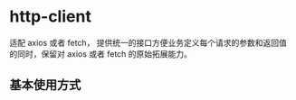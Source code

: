 # http-client

适配 axios 或者 fetch， 提供统一的接口方便业务定义每个请求的参数和返回值的同时，保留对 axios 或者 fetch 的原始拓展能力。


## 基本使用方式

```

```